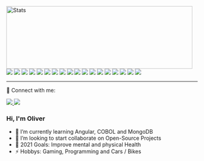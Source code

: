 <p>
  <img align="left" width="490" height="165" alt="Stats" src="https://github-readme-stats.vercel.app/api?username=oliverkarger&show_icons=true&count_private=true&include_all_commits=true" />
  <p>
    <img src="https://img.shields.io/badge/-Visual%20Studio%20Code-23A9F2?style=flat-square&logo=Visual%20Studio%20Code&logoColor=white"/>
    <img src="https://img.shields.io/badge/-Visual%20Studio-3b2e58?style=flat-square&logo=Visual%20Studio&logoColor=blue"/>
    <img src="https://img.shields.io/badge/-Github-181717?style=flat-square&logo=GitHub&logoColor=white"/>
    <img src="https://img.shields.io/badge/-Git-F44D27?style=flat-square&logo=Git&logoColor=white"/>
    <img src="https://img.shields.io/badge/-NPM-CB3837?style=flat-square&logo=NPM&logoColor=white"/>
    <img src="https://img.shields.io/badge/-Microsoft%20SQL%20Server-1d1d1d?style=flat-square&logo=microsoftsqlserver"/>
    <img src="https://img.shields.io/badge/-MySQL-F29111?style=flat-square&logo=MySQL&logoColor=white"/>
    <img src="https://img.shields.io/badge/-Insomnia-5849BE?style=flat-square&logo=Insomnia&logoColor=white"/>
    <img src="https://img.shields.io/badge/-ESLint-4B32C3?style=flat-square&logo=ESLint&logoColor=white"/>
    <img src="https://img.shields.io/badge/-HTML5-E34F26?style=flat-square&logo=HTML5&logoColor=white"/>
    <img src="https://img.shields.io/badge/-CSS3-1572B6?style=flat-square&logo=CSS3&logoColor=white"/>
    <img src="https://img.shields.io/badge/-Ubuntu-dd4814?style=flat-square&logo=Ubuntu&logoColor=white"/>
    <img src="https://img.shields.io/badge/-Google%20Cloud-4285F4?style=flat-square&logo=Google%20Cloud&logoColor=white"/>
    <img src="https://img.shields.io/badge/-Azure%20Cloud-0085CF?style=flat-square&logo=microsoftazure"/>
    <img src="https://img.shields.io/badge/-Hetzner%20Cloud-d50f2e?style=flat-square&logo=hetzner"/>
    <img src="https://img.shields.io/badge/-Angular-DD0031?style=flat-square&logo=angular"/>
    <img src="https://img.shields.io/badge/-.Net%205.0-1d1d1d?style=flat-square&logo=dotnet"/>
    <img src="https://img.shields.io/badge/-.Net%20Core-1d1d1d?style=flat-square&logo=dotnet"/>
  </p>
</p>

---

<p>
  💬 Connect with me:
  <p>
    <a href="mailto:mail@oliver-karger.de?subject=[GitHub]%20🔥">
      <img src="https://img.shields.io/badge/e‑mail-D14836.svg?style=for-the-badge&logo=GMail&logoColor=white"/>
    </a>
    <a href="https://instagram.com/oliverkarger">
      <img src="https://img.shields.io/badge/instagram-E4405F.svg?style=for-the-badge&logo=instagram&logoColor=white"/>
    </a>
  </p>
</p>
<p>
  <h3>Hi, I'm Oliver</h3>
  <ul>
    <li>🌱 I’m currently learning Angular, COBOL and MongoDB</li>
    <li>👯 I’m looking to start collaborate on Open-Source Projects</li>
    <li>🥅 2021 Goals: Improve mental and physical Health</li>
    <li>⚡ Hobbys: Gaming, Programming and Cars / Bikes</li>
  
  </ul>
</p>
